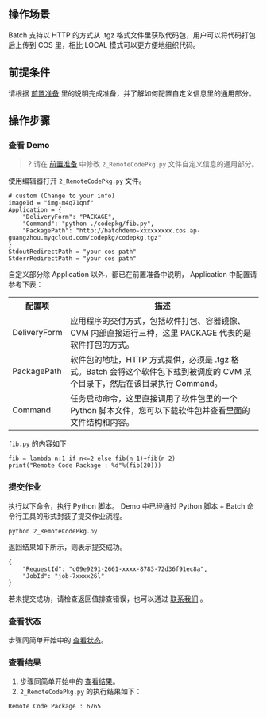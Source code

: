 ## 操作场景
Batch 支持以 HTTP 的方式从 .tgz 格式文件里获取代码包，用户可以将代码打包后上传到 COS 里，相比 LOCAL 模式可以更方便地组织代码。

## 前提条件
请根据 [前置准备](https://intl.cloud.tencent.com/document/product/599/10548) 里的说明完成准备，并了解如何配置自定义信息里的通用部分。

## 操作步骤
### 查看 Demo
>? 请在 [前置准备](https://intl.cloud.tencent.com/document/product/599/10548) 中修改 `2_RemoteCodePkg.py` 文件自定义信息的通用部分。
>
使用编辑器打开 `2_RemoteCodePkg.py` 文件。
```
# custom (Change to your info)
imageId = "img-m4q71qnf"
Application = {
    "DeliveryForm": "PACKAGE",
    "Command": "python ./codepkg/fib.py",
    "PackagePath": "http://batchdemo-xxxxxxxxx.cos.ap-guangzhou.myqcloud.com/codepkg/codepkg.tgz"
}
StdoutRedirectPath = "your cos path"
StderrRedirectPath = "your cos path"
```
自定义部分除 Application 以外，都已在前置准备中说明， Application 中配置请参考下表：

<table>
	<tr>
	<th>配置项</th>
	<th>描述</th>
	</tr>
	<tr>
	<td>DeliveryForm</td>
	<td>应用程序的交付方式，包括软件打包、容器镜像、CVM 内部直接运行三种，这里 PACKAGE 代表的是软件打包的方式。</td>
	</tr>
	<tr>
	<td>PackagePath</td>
	<td>软件包的地址，HTTP 方式提供，必须是 .tgz 格式。Batch 会将这个软件包下载到被调度的 CVM 某个目录下，然后在该目录执行 Command。</td>
	</tr>
	<tr>
	<td>Command</td>
	<td>任务启动命令，这里直接调用了软件包里的一个 Python 脚本文件，您可以下载软件包并查看里面的文件结构和内容。</td>
	</tr>
</table>

`fib.py` 的内容如下
```
fib = lambda n:1 if n<=2 else fib(n-1)+fib(n-2)
print("Remote Code Package : %d"%(fib(20)))
```


### 提交作业
执行以下命令，执行 Python 脚本。
Demo 中已经通过 Python 脚本 + Batch 命令行工具的形式封装了提交作业流程。
```
python 2_RemoteCodePkg.py
```
返回结果如下所示，则表示提交成功。
```
{
    "RequestId": "c09e9291-2661-xxxx-8783-72d36f91ec8a", 
    "JobId": "job-7xxxx26l"
}
```
若未提交成功，请检查返回值排查错误，也可以通过 [联系我们](https://intl.cloud.tencent.com/document/product/599/10806) 。


### 查看状态
步骤同简单开始中的 [查看状态](https://intl.cloud.tencent.com/document/product/599/10551)。

### 查看结果
1. 步骤同简单开始中的 [查看结果](https://intl.cloud.tencent.com/document/product/599/10551)。
2. `2_RemoteCodePkg.py` 的执行结果如下：
```
Remote Code Package : 6765
```
